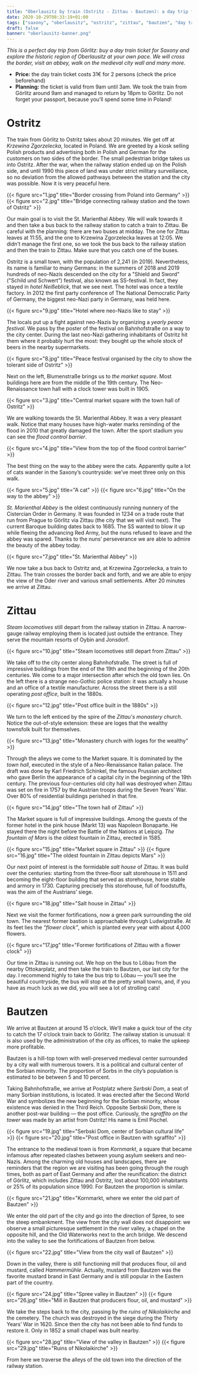 ```yaml
---
title: "Oberlausitz by train (Ostritz - Zittau - Bautzen): a day trip from Görlitz"
date: 2020-10-29T08:33:19+01:00
tags: ["saxony", "oberlausitz", "ostritz", "zittau", "bautzen", "day trip", "görlitz"]
draft: false
banner: "oberlausitz-banner.png"
---
```


_This is a perfect day trip from Görlitz: buy a day train ticket for Saxony and explore the historic region of Oberlausitz at your own pace. We will cross the border, visit an abbey, walk on the medieval city wall and many more._

<!--more-->

- **Price:** the day train ticket costs 31€ for 2 persons (check the price beforehand)
- **Planning:** the ticket is valid from 9am until 3am. We took the train from Görlitz around 9am and managed to return by 18pm to Görlitz. Do not forget your passport, because you’ll spend some time in Poland!

Ostritz
=======

The train from Görlitz to Ostritz takes about 20 minutes. We get off at _Krzewina Zgorzelecka_, located in Poland. We are greeted by a kiosk selling Polish products and advertising both in Polish and German for the customers on two sides of the border. The small pedestrian bridge takes us into Ostritz. After the war, when the railway station ended up on the Polish side, and until 1990 this piece of land was under strict military surveillance, so no deviation from the allowed pathways between the station and the city was possible. Now it is very peaceful here.

{{< figure src="1.jpg" title="Border crossing from Poland into Germany" >}}
{{< figure src="2.jpg" title="Bridge connecting railway station and the town of Ostritz" >}}

Our main goal is to visit the St. Marienthal Abbey. We will walk towards it and then take a bus back to the railway station to catch a train to Zittau. Be careful with the planning: there are two buses at midday. The one for Zittau leaves at 11:55, and the one to Krzewina Zgorzelecka leaves at 12:05. We didn’t manage the first one, so we took the bus back to the railway station and then the train to Zittau. Make sure that you catch one of the buses.

Ostritz is a small town, with the population of 2,241 (in 2019). Nevertheless, its name is familiar to many Germans: in the summers of 2018 and 2019 hundreds of neo-Nazis descended on the city for a "Shield and Sword" ("Schild und Schwert”) festival, also known as SS-festival. In fact, they stayed in _hotel Neißeblick_, that we see next. The hotel was once a textile factory. In 2012 the first party conference of The National Democratic Party of Germany, the biggest neo-Nazi party in Germany, was held here.

{{< figure src="9.jpg" title="Hotel where neo-Nazis like to stay" >}}

The locals put up a fight against neo-Nazis by organizing a _yearly peace festival_. We pass by the poster of the festival on Bahnhofstraße on a way to the city center. During the last neo-Nazi gathering inhabitants of Ostritz hit them where it probably hurt the most: they bought up the whole stock of beers in the nearby supermarkets.

{{< figure src="8.jpg" title="Peace festival organised by the city to show the tolerant side of Ostritz" >}}

Next on the left, Blumenstraße brings us to _the market square_. Most buildings here are from the middle of the 19th century. The Neo-Renaissance town hall with a clock tower was built in 1905.

{{< figure src="3.jpg" title="Central market square with the town hall of Ostritz" >}}

We are walking towards the St. Marienthal Abbey. It was a very pleasant walk. Notice that many houses have high-water marks reminding of the flood in 2010 that greatly damaged the town. After the sport stadium you can see the _flood control barrier_.

{{< figure src="4.jpg" title="View from the top of the flood control barrier" >}}

The best thing on the way to the abbey were the cats. Apparently quite a lot of cats wander in the Saxony’s countryside: we’ve meet three only on this walk.

{{< figure src="5.jpg" title="A cat" >}}
{{< figure src="6.jpg" title="On the way to the abbey" >}}

_St. Marienthal Abbey_ is the oldest continuously running nunnery of the Cistercian Order in Germany. It was founded in 1234 on a trade route that run from Prague to Görlitz via Zittau (the city that we will visit next). The current Baroque building dates back to 1685. The SS wanted to blow it up while fleeing the advancing Red Army, but the nuns refused to leave and the abbey was spared. Thanks to the nuns’ perseverance we are able to admire the beauty of the abbey today.

{{< figure src="7.jpg" title="St. Marienthal Abbey" >}}

We now take a bus back to Ostritz and, at Krzewina Zgorzelecka, a train to Zittau. The train crosses the border back and forth, and we are able to enjoy the view of the Oder river and various small settlements. After 20 minutes we arrive at Zittau.

Zittau
======

_Steam locomotives_ still depart from the railway station in Zittau. A narrow-gauge railway employing them is located just outside the entrance. They serve the mountain resorts of Oybin and Jonsdorf.

{{< figure src="10.jpg" title="Steam locomotives still depart from Zittau" >}}

We take off to the city center along Bahnhofstraße. The street is full of impressive buildings from the end of the 19th and the beginning of the 20th centuries. We come to a major intersection after which the old town lies. On the left there is a strange neo-Gothic police station: it was actually a house and an office of a textile manufacturer. Across the street there is a still operating _post office_, built in the 1880s.

{{< figure src="12.jpg" title="Post office built in the 1880s" >}}

We turn to the left enticed by the spire of the _Zittau's monastery church_. Notice the out-of-style extension: these are loges that the wealthy townsfolk built for themselves.

{{< figure src="13.jpg" title="Monastery church with loges for the wealthy" >}}

Through the alleys we come to the Market square. It is dominated by the _town hall_, executed in the style of a Neo-Renaissance Italian palace. The draft was done by Karl Friedrich Schinkel, the famous Prussian architect who gave Berlin the appearance of a capital city in the beginning of the 19th century. The previous four-centuries old city hall was destroyed when Zittau was set on fire in 1757 by the Austrian troops during the Seven Years’ War. Over 80% of residential buildings perished in that fire.

{{< figure src="14.jpg" title="The town hall of Zittau" >}}

The Market square is full of impressive buildings. Among the guests of the former hotel in the pink house (Markt 13) was Napoleon Bonaparte. He stayed there the night before the Battle of the Nations at Leipzig. _The fountain of Mars_ is the oldest fountain in Zittau, erected in 1585.

{{< figure src="15.jpg" title="Market square in Zittau" >}}
{{< figure src="16.jpg" title="The oldest fountain in Zittau depicts Mars" >}}

Our next point of interest is the formidable _salt house_ of Zittau. It was build over the centuries: starting from the three-floor salt storehouse in 1511 and becoming the eight-floor building that served as storehouse, horse stable and armory in 1730. Capturing precisely this storehouse, full of foodstuffs, was the aim of the Austrians’ siege.

{{< figure src="18.jpg" title="Salt house in Zittau" >}}

Next we visit the former fortifications, now a green park surrounding the old town. The nearest former bastion is approachable through Ludwigstraße. At its feet lies the _“flower clock”_, which is planted every year with about 4,000 flowers.

{{< figure src="17.jpg" title="Former fortifications of Zittau with a flower clock" >}}

Our time in Zittau is running out. We hop on the bus to Löbau from the nearby Ottokarplatz, and then take the train to Bautzen, our last city for the day. I recommend highly to take the bus trip to Löbau — you’ll see the beautiful countryside, the bus will stop at the pretty small towns, and, if you have as much luck as we did, you will see a lot of strolling cats!

Bautzen
=======

We arrive at Bautzen at around 15 o’clock. We’ll make a quick tour of the city to catch the 17 o’clock train back to Görlitz. The railway station is unusual: it is also used by the administration of the city as offices, to make the upkeep more profitable.

Bautzen is a hill-top town with well-preserved medieval center surrounded by a city wall with numerous towers. It is a political and cultural center of the Sorbian minority. The proportion of Sorbs in the city’s population is estimated to be between 5 and 10 percent.

Taking Bahnhofstraße, we arrive at Postplatz where _Serbski Dom_, a seat of many Sorbian institutions, is located. It was erected after the Second World War and symbolizes the new beginning for the Sorbian minority, whose existence was denied in the Third Reich. Opposite Serbski Dom, there is another post-war building — the post office. Curiously, the _sgraffito on the tower_ was made by an artist from Ostritz! His name is Emil Pischel.

{{< figure src="19.jpg" title="Serbski Dom, center of Sorbian cultural life" >}}
{{< figure src="20.jpg" title="Post office in Bautzen with sgraffito" >}}

The entrance to the medieval town is from _Kornmarkt_, a square that became infamous after repeated clashes between young asylum seekers and neo-Nazis. Among the charming old houses and landscapes, there are reminders that the region we are visiting has been going through the rough times, both as part of East Germany and after the reunification: the district of Görlitz, which includes Zittau and Ostritz, lost about 100,000 inhabitants or 25% of its population since 1990. For Bautzen the proportion is similar.

{{< figure src="21.jpg" title="Kornmarkt, where we enter the old part of Bautzen" >}}

We enter the old part of the city and go into the direction of Spree, to see the steep embankment. The view from the city wall does not disappoint: we observe a small picturesque settlement in the river valley, a chapel on the opposite hill, and the Old Waterworks next to the arch bridge. We descend into the valley to see the fortifications of Bautzen from below.

{{< figure src="22.jpg" title="View from the city wall of Bautzen" >}}

Down in the valley, there is still functioning mill that produces flour, oil and mustard, called _Hammermühle_. Actually, mustard from Bautzen was the favorite mustard brand in East Germany and is still popular in the Eastern part of the country.

{{< figure src="24.jpg" title="Spree valley in Bautzen" >}}
{{< figure src="26.jpg" title="Mill in Bautzen that producers flour, oil, and mustard" >}}

We take the steps back to the city, passing by the _ruins of Nikolaikirche_ and the cemetery. The church was destroyed in the siege during the Thirty Years’ War in 1620. Since then the city has not been able to find funds to restore it. Only in 1852 a small chapel was built nearby.

{{< figure src="28.jpg" title="View of the valley in Bautzen" >}}
{{< figure src="29.jpg" title="Ruins of Nikolaikirche" >}}

From here we traverse the alleys of the old town into the direction of the railway station.
